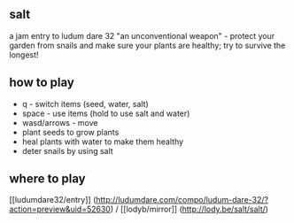 ## salt
a jam entry to ludum dare 32 "an unconventional weapon" - protect your garden from snails and make sure your plants are healthy; try to survive the longest!

## how to play
+ q - switch items (seed, water, salt)
+ space - use items (hold to use salt and water)
+ wasd/arrows - move
+ plant seeds to grow plants
+ heal plants with water to make them healthy
+ deter snails by using salt

## where to play
[[ludumdare32/entry]] (http://ludumdare.com/compo/ludum-dare-32/?action=preview&uid=52630) / 
[[lodyb/mirror]] (http://lody.be/salt/salt/)
